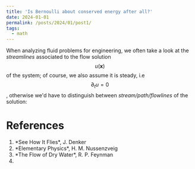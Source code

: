 ```yaml
---
title: 'Is Bernoulli about conserved energy after all?'
date: 2024-01-01
permalink: /posts/2024/01/post1/
tags:
  - math
---
```


When analyzing fluid problems for engineering, we often take a look at the *streamlines*
associated to the flow solution $$u(\mathbf{x})$$ of the system; of course, we also 
assume it is steady, i.e $$\partial_t u = 0 $$, otherwise we'd have to distinguish
between *stream/path/flowlines* of the solution:



References
===========

<ol>
  <li>*See How It Flies*, J. Denker</li>
  <li>*Elementary Physics*, H. M. Nussenzveig</li>
  <li>*The Flow of Dry Water*, R. P. Feynman </li>
  <li></li>
</ol>